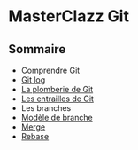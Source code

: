 # MasterClazz Git

<!-- .slide: class="page-title" -->



## Sommaire

<!-- .slide: id="master-toc" class="toc" -->

- Comprendre Git
 - [Git log](#/1)
 - [La plomberie de Git](#/2)
 - [Les entrailles de Git](#/3)
- Les branches
 - [Modèle de branche](#/4)
 - [Merge](#/5)
 - [Rebase](#/6)
